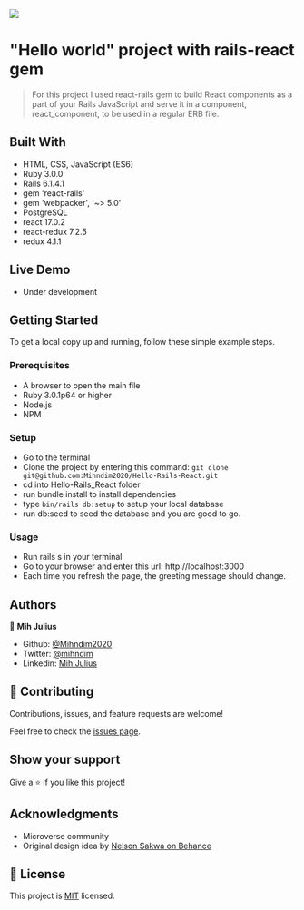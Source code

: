 ![](https://img.shields.io/badge/Microverse-blueviolet)

# "Hello world" project with rails-react gem

> For this project I used react-rails gem to build React components as a part of your Rails JavaScript and serve it in a component, react_component, to be used in a regular ERB file.


## Built With

- HTML, CSS, JavaScript (ES6)
- Ruby 3.0.0
- Rails 6.1.4.1
- gem 'react-rails'
- gem 'webpacker', '~> 5.0'
- PostgreSQL
- react 17.0.2
- react-redux 7.2.5
- redux 4.1.1


## Live Demo

- Under development


## Getting Started

To get a local copy up and running, follow these simple example steps.

### Prerequisites

- A browser to open the main file
- Ruby 3.0.1p64 or higher
- Node.js
- NPM

### Setup

- Go to the terminal
- Clone the project by entering this command: `git clone git@github.com:Mihndim2020/Hello-Rails-React.git`
- cd into Hello-Rails_React folder
- run bundle install to install dependencies
- type `bin/rails db:setup` to setup your local database
- run db:seed to seed the database and you are good to go. 

### Usage

- Run rails s in your terminal
- Go to your browser and enter this url: http://localhost:3000
- Each time you refresh the page, the greeting message should change.



## Authors

👤 **Mih Julius**

- Github: [@Mihndim2020](https://github.com/Mihndim2020)
- Twitter: [@mihndim](https://github.com/mih-julius)
- Linkedin: [Mih Julius](https://www.linkedin.com/mih-julius)

## 🤝 Contributing

Contributions, issues, and feature requests are welcome!

Feel free to check the [issues page](https://github.com/mrigorir/pokemon-world/issues).


## Show your support

Give a ⭐️ if you like this project!


## Acknowledgments

- Microverse community
- Original design idea by [Nelson Sakwa on Behance](https://www.behance.net/gallery/31579789/Ballhead-App-%28Free-PSDs%29)


## 📝 License

This project is [MIT](./MIT.md) licensed.
